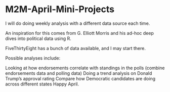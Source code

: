 # M2M-April-Mini-Projects
I will do doing weekly analysis with a different data source each time.

An inspiration for this comes from G. Elliott Morris and his ad-hoc deep dives into political data using R.

FiveThirtyEight has a bunch of data available, and I may start there.

Possible analyses include:

Looking at how endorsements correlate with standings in the polls (combine endorsements data and polling data)
Doing a trend analysis on Donald Trump’s approval rating
Compare how Democratic candidates are doing across different states
Happy April.
